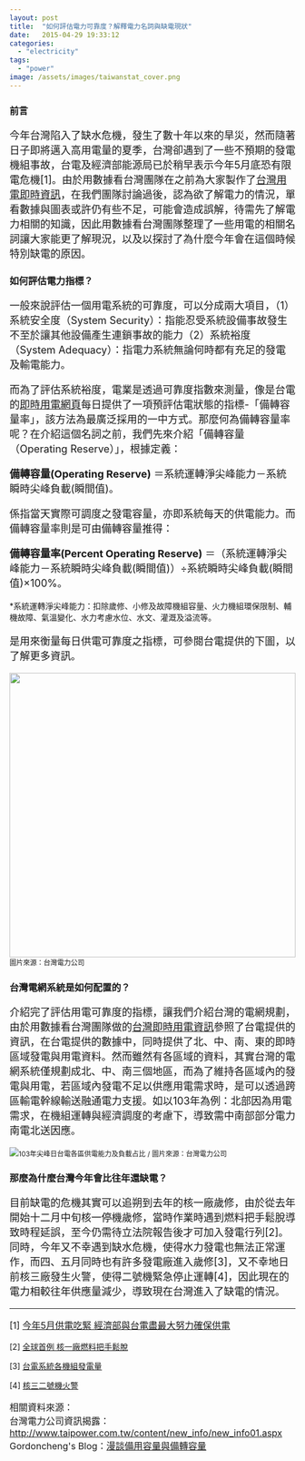 ```yaml
---
layout: post
title:  "如何評估電力可靠度？解釋電力名詞與缺電現狀"
date:   2015-04-29 19:33:12
categories: 
  - "electricity"
tags: 
  - "power"
image: /assets/images/taiwanstat_cover.png
---
```

### 前言

<p style="font-size:18px;">
今年台灣陷入了缺水危機，發生了數十年以來的旱災，然而隨著日子即將邁入高用電量的夏季，台灣卻遇到了一些不預期的發電機組事故，台電及經濟部能源局已於稍早表示今年5月底恐有限電危機[1]。由於用數據看台灣團隊在之前為大家製作了<a href="http://real.taiwanstat.com/power">台灣用電即時資訊</a>，在我們團隊討論過後，認為欲了解電力的情況，單看數據與圖表或許仍有些不足，可能會造成誤解，待需先了解電力相關的知識，因此用數據看台灣團隊整理了一些用電的相關名詞讓大家能更了解現況，以及以探討了為什麼今年會在這個時候特別缺電的原因。
</p>

### 如何評估電力指標？

<p style="font-size:18px;">一般來說評估一個用電系統的可靠度，可以分成兩大項目，（1）系統安全度（System Security）：指能忍受系統設備事故發生不至於讓其他設備產生連鎖事故的能力（2）系統裕度（System Adequacy）：指電力系統無論何時都有充足的發電及輸電能力。</p>

<p style="font-size:18px;">而為了評估系統裕度，電業是透過可靠度指數來測量，像是台電的<a href="http://stpc00601.taipower.com.tw/loadGraph/loadGraph/load_reserve.html">即時用電網頁</a>每日提供了一項預評估電狀態的指標-「備轉容量率」，該方法為最廣泛採用的一中方式。那麼何為備轉容量率呢？在介紹這個名詞之前，我們先來介紹「備轉容量（Operating Reserve）」，根據定義：</p>
<p style="font-size:18px;"><strong>備轉容量(Operating Reserve)</strong> ＝系統運轉淨尖峰能力－系統瞬時尖峰負載(瞬間值)。</p>
<p style="font-size:18px;">係指當天實際可調度之發電容量，亦即系統每天的供電能力。而備轉容量率則是可由備轉容量推得：</p>
<p style="font-size:18px;"><strong>備轉容量率(Percent Operating Reserve)</strong> ＝（系統運轉淨尖峰能力－系統瞬時尖峰負載(瞬間值)）÷系統瞬時尖峰負載(瞬間值)×100%。</p>
<p style="font-size:14px;">*系統運轉淨尖峰能力：扣除歲修、小修及故障機組容量、火力機組環保限制、輔機故障、氣溫變化、水力考慮水位、水文、灌溉及溢流等。</p>

<p style="font-size:18px;">是用來衡量每日供電可靠度之指標，可參閱台電提供的下圖，以了解更多資訊。</p>

<img src="http://stpc00601.taipower.com.tw/loadGraph/loadGraph/images/page/Spinning-reserve-capacity.png" width="100%" height="500px"/><span style="font-size:12px; text-align: right;">圖片來源：台灣電力公司</span>

### 台灣電網系統是如何配置的？

<p style="font-size:18px;">介紹完了評估用電可靠度的指標，讓我們介紹台灣的電網規劃，由於用數據看台灣團隊做的<a href="http://real.taiwanstat.com/power/">台灣即時用電資訊</a>參照了台電提供的資訊，在台電提供的數據中，同時提供了北、中、南、東的即時區域發電與用電資料。然而雖然有各區域的資料，其實台灣的電網系統僅規劃成北、中、南三個地區，而為了維持各區域內的發電與用電，若區域內發電不足以供應用電需求時，是可以透過跨區輸電幹線輸送融通電力支援。如以103年為例：北部因為用電需求，在機組運轉與經濟調度的考慮下，導致需中南部部分電力南電北送因應。</p>

<img src="http://www.taipower.com.tw/content/new_info/images/page2/index-012.jpg"/><span style="font-size:12px;">103年尖峰日台電各區供電能力及負載占比 / 圖片來源：台灣電力公司</span>

### 那麼為什麼台灣今年會比往年還缺電？

<p style="font-size:18px;">目前缺電的危機其實可以追朔到去年的核一廠歲修，由於從去年開始十二月中旬核一停機歲修，當時作業時遇到燃料把手鬆脫導致時程延誤，至今仍需待立法院報告後才可加入發電行列[2]。同時，今年又不幸遇到缺水危機，使得水力發電也無法正常運作，而四、五月同時也有許多發電廠進入歲修[3]，又不幸地日前核三廠發生火警，使得二號機緊急停止運轉[4]，因此現在的電力相較往年供應量減少，導致現在台灣進入了缺電的情況。</p>

<hr/>
<p style="font-size:16px;">
[1] <a href="https://web3.moeaboe.gov.tw/ECW/populace/news/News.aspx?kind=1&menu_id=41&news_id=4016">今年5月供電吃緊 經濟部與台電盡最大努力確保供電</a>

[2] <a href="http://udn.com/news/story/7314/750930-%E5%85%A8%E7%90%83%E9%A6%96%E4%BE%8B-%E6%A0%B8%E4%B8%80%E5%BB%A0%E7%87%83%E6%96%99%E6%8A%8A%E6%89%8B%E9%AC%86%E8%84%AB">全球首例 核一廠燃料把手鬆脫</a>

[3] <a href="http://stpc00601.taipower.com.tw/loadGraph/loadGraph/genshx.html">台電系統各機組發電量</a>

[4] <a href="http://www.taipower.com.tw/content/news/news01-1.aspx?sid=416">核三二號機火警</a>
</p>

<p style="font-size:16px;">
相關資料來源：<br/>
台灣電力公司資訊揭露：<a href="http://www.taipower.com.tw/content/new_info/new_info01.aspx">http://www.taipower.com.tw/content/new_info/new_info01.aspx</a>
Gordoncheng's Blog：<a href="https://gordoncheng.wordpress.com/2011/06/09/%E6%BC%AB%E8%AB%87%E5%82%99%E7%94%A8%E5%AE%B9%E9%87%8F%E8%88%87%E5%82%99%E8%BD%89%E5%AE%B9%E9%87%8F/">漫談備用容量與備轉容量</a></p>
